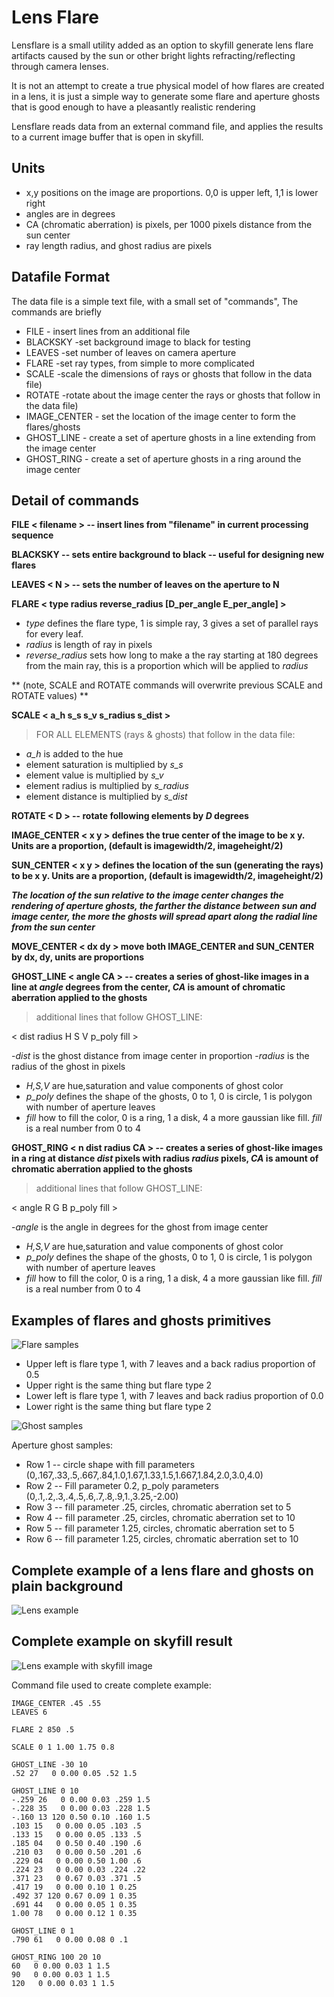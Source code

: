 # Lens Flare
Lensflare is a small utility added as an option to skyfill generate lens flare artifacts caused by the sun or other bright lights refracting/reflecting through camera lenses.

It is not an attempt to create a true physical model of how flares are created in a lens, it is just a simple way to generate some flare and aperture ghosts  that is good enough to have a pleasantly realistic rendering

Lensflare reads data from an external command file, and applies the results to a current image buffer that is open in skyfill.

## Units

- x,y positions on the image are proportions. 0,0 is upper left, 1,1 is lower right
- angles are in degrees
- CA (chromatic aberration) is pixels, per 1000 pixels distance from the sun center
- ray length radius, and ghost radius are pixels

## Datafile Format
The data file is a simple text file, with a small set of "commands",
The commands are briefly

- FILE - insert lines from an additional file
- BLACKSKY -set background image to black for testing
- LEAVES -set number of leaves on camera aperture
- FLARE -set ray types, from simple to more complicated
- SCALE -scale the dimensions of rays or ghosts that follow in the data file)
- ROTATE -rotate about the image center the rays or ghosts that follow in the data file)
- IMAGE_CENTER - set the location of the image center to form the flares/ghosts
- GHOST_LINE - create a set of aperture ghosts in a line extending from the image center
- GHOST_RING - create a set of aperture ghosts in a ring around the image center

## Detail of commands

**FILE < filename > -- insert lines from "filename" in current processing sequence**

**BLACKSKY -- sets entire background to black -- useful for designing new flares**

**LEAVES < N > -- sets the number of leaves on the aperture to N**

**FLARE < type radius reverse_radius [D_per_angle E_per_angle] >**

- *type* defines the flare type, 1 is simple ray, 3 gives a set of parallel rays for every leaf.
- *radius* is length of ray in pixels
- *reverse_radius* sets how long to make a the ray starting at 180 degrees from the main ray, this is a proportion which will be applied to *radius*


** (note, SCALE and ROTATE commands will overwrite previous SCALE and ROTATE values) **

**SCALE < a_h s_s s_v s_radius s_dist >**
>FOR ALL ELEMENTS (rays & ghosts) that follow in the data file:

- *a_h* is added to the hue
- element saturation is multiplied by *s_s*
- element value is multiplied by *s_v*
- element radius is multiplied by *s_radius*
- element distance is multiplied by *s_dist*


**ROTATE < D > -- rotate following elements by *D* degrees**

**IMAGE_CENTER < x y > defines the true center of the image to be x y. Units are a proportion, (default is imagewidth/2, imageheight/2)**

**SUN_CENTER < x y > defines the location of the sun (generating the rays) to be x y. Units are a proportion, (default is imagewidth/2, imageheight/2)** 

__*The location of the sun relative to the image center changes the rendering of aperture ghosts, the farther the distance between sun and image center, the more the ghosts will spread apart along the radial line from the sun center*__

**MOVE_CENTER < dx dy > move both IMAGE_CENTER and SUN_CENTER by dx, dy, units are proportions**

**GHOST_LINE < angle CA > -- creates a series of ghost-like images in a line at *angle* degrees from the center, *CA* is amount of chromatic aberration applied to the ghosts**

> additional lines that follow GHOST_LINE:

 < dist radius H S V p_poly fill >

-*dist* is the ghost distance from image center in proportion
-*radius* is the radius of the ghost in pixels
- *H,S,V*  are hue,saturation and value components of ghost color
- *p_poly* defines the shape of the ghosts, 0 to 1, 0 is circle, 1 is polygon with number of aperture leaves
- *fill*  how to fill the color, 0 is a ring, 1 a disk, 4 a more gaussian like fill.  *fill* is a real number from 0 to 4

**GHOST_RING < n dist radius CA > -- creates a series of ghost-like images in a ring  at distance *dist* pixels  with radius *radius* pixels, *CA* is amount of chromatic aberration applied to the ghosts**

> additional lines that follow GHOST_LINE:

 < angle R G B p_poly fill >

-*angle* is the angle in degrees for the ghost from image center
- *H,S,V*  are hue,saturation and value components of ghost color
- *p_poly* defines the shape of the ghosts, 0 to 1, 0 is circle, 1 is polygon with number of aperture leaves
- *fill*  how to fill the color, 0 is a ring, 1 a disk, 4 a more gaussian like fill.  *fill* is a real number from 0 to 4

## Examples of flares and ghosts primitives
![Flare samples](./examples/flare_samples1.jpg  "Flare samples")

- Upper left is flare type 1, with 7 leaves and a back radius proportion of 0.5
- Upper right is the same thing but flare type 2
- Lower left is flare type 1, with 7 leaves and back radius proportion of 0.0
- Lower right is the same thing but flare type 2

![Ghost samples](./examples/ghost_samples1.jpg  "Ghost samples")

Aperture ghost samples:

- Row 1 -- circle shape with fill parameters (0,.167,.33,.5,.667,.84,1.0,1.67,1.33,1.5,1.667,1.84,2.0,3.0,4.0)
- Row 2 -- Fill parameter 0.2, p_poly parameters (0,.1,.2,.3,.4,.5,.6,.7,.8,.9,1.,3.25,-2.00)
- Row 3 -- fill parameter .25, circles, chromatic aberration set to 5
- Row 4 -- fill parameter .25, circles, chromatic aberration set to 10
- Row 5 -- fill parameter 1.25, circles, chromatic aberration set to 5
- Row 6 -- fill parameter 1.25, circles, chromatic aberration set to 10

## Complete example of a lens flare and ghosts on plain background
![Lens example](./examples/lensflare_example_plain.jpg  "Lens example")

## Complete example on skyfill result

![Lens example with skyfill image](./examples/lensflare_example.jpg  "Lens example")

Command file used to create complete example:
```
IMAGE_CENTER .45 .55
LEAVES 6

FLARE 2 850 .5

SCALE 0 1 1.00 1.75 0.8

GHOST_LINE -30 10
.52 27   0 0.00 0.05 .52 1.5

GHOST_LINE 0 10
-.259 26   0 0.00 0.03 .259 1.5
-.228 35   0 0.00 0.03 .228 1.5
-.160 13 120 0.50 0.10 .160 1.5
.103 15   0 0.00 0.05 .103 .5
.133 15   0 0.00 0.05 .133 .5
.185 04   0 0.50 0.40 .190 .6
.210 03   0 0.00 0.50 .201 .6
.229 04   0 0.00 0.50 1.00 .6
.224 23   0 0.00 0.03 .224 .22
.371 23   0 0.67 0.03 .371 .5
.417 19   0 0.00 0.10 1 0.25
.492 37 120 0.67 0.09 1 0.35
.691 44   0 0.00 0.05 1 0.35
1.00 78   0 0.00 0.12 1 0.35

GHOST_LINE 0 1
.790 61   0 0.00 0.08 0 .1

GHOST_RING 100 20 10
60   0 0.00 0.03 1 1.5
90   0 0.00 0.03 1 1.5
120   0 0.00 0.03 1 1.5
```
